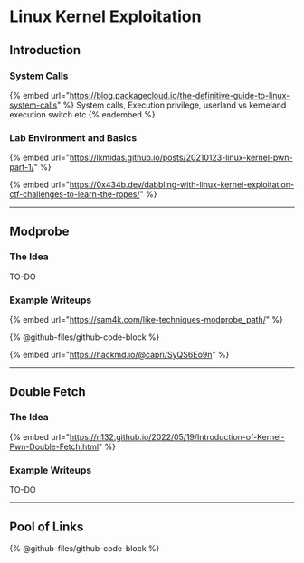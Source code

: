 # Linux Kernel Exploitation

## Introduction

### System Calls

{% embed url="https://blog.packagecloud.io/the-definitive-guide-to-linux-system-calls" %}
System calls, Execution privilege, userland vs kerneland execution switch etc
{% endembed %}

### Lab Environment and Basics&#x20;

{% embed url="https://lkmidas.github.io/posts/20210123-linux-kernel-pwn-part-1/" %}

{% embed url="https://0x434b.dev/dabbling-with-linux-kernel-exploitation-ctf-challenges-to-learn-the-ropes/" %}

***

## Modprobe

### The Idea

TO-DO

### Example Writeups

{% embed url="https://sam4k.com/like-techniques-modprobe_path/" %}

{% @github-files/github-code-block %}

{% embed url="https://hackmd.io/@capri/SyQS6Eo9n" %}

***

## Double Fetch

### The Idea

{% embed url="https://n132.github.io/2022/05/19/Introduction-of-Kernel-Pwn-Double-Fetch.html" %}

### Example Writeups

TO-DO



***

## Pool of Links

{% @github-files/github-code-block %}
